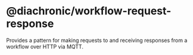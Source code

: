 # @diachronic/workflow-request-response

Provides a pattern for making requests to and receiving responses from a workflow over HTTP via MQTT. 
